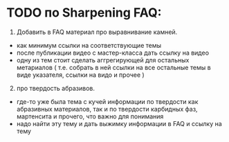 TODO по Sharpening FAQ:
=======================

1) Добавить в FAQ материал про выравнивание камней.
 * как минимум ссылки на соответствующие темы
 * после публикации видео с мастер-класса дать ссылку на видео
 * одну из тем стоит сделать аггрегирующей для остальных метариалов ( т.е. собрать в ней ссылки на все остальные темы в виде указателя, ссылки на видо и прочее )

2) про твердость абразивов.
 * где-то уже была тема с кучей информации по твердости как абразивных материалов, так и по твердости карбидных фаз, мартенсита и прочего, что важно для понимания
 * надо найти эту тему и дать выжимку информации в FAQ и ссылку на тему


